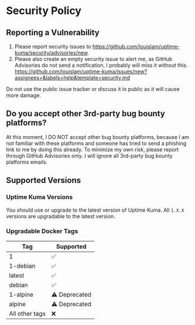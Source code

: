# Security Policy

## Reporting a Vulnerability

1. Please report security issues to
   <https://github.com/louislam/uptime-kuma/security/advisories/new>.
2. Please also create an empty security issue to alert me, as GitHub Advisories
   do not send a notification, I probably will miss it without this.
   <https://github.com/louislam/uptime-kuma/issues/new?assignees=&labels=help&template=security.md>

Do not use the public issue tracker or discuss it in public as it will cause
more damage.

## Do you accept other 3rd-party bug bounty platforms?

At this moment, I DO NOT accept other bug bounty platforms, because I am not
familiar with these platforms and someone has tried to send a phishing link to
me by doing this already. To minimize my own risk, please report through GitHub
Advisories only. I will ignore all 3rd-party bug bounty platforms emails.

## Supported Versions

### Uptime Kuma Versions

You should use or upgrade to the latest version of Uptime Kuma. All `1.X.X`
versions are upgradable to the latest version.

### Upgradable Docker Tags

| Tag            | Supported          |
| -------------- | ------------------ |
| 1              | :white_check_mark: |
| 1-debian       | :white_check_mark: |
| latest         | :white_check_mark: |
| debian         | :white_check_mark: |
| 1-alpine       | ⚠️ Deprecated      |
| alpine         | ⚠️ Deprecated      |
| All other tags | ❌                 |
